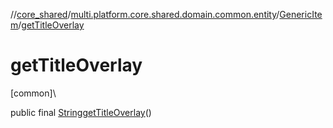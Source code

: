 //[core_shared](../../../index.md)/[multi.platform.core.shared.domain.common.entity](../index.md)/[GenericItem](index.md)/[getTitleOverlay](get-title-overlay.md)

# getTitleOverlay

[common]\

public final [String](https://docs.oracle.com/javase/8/docs/api/java/lang/String.html)[getTitleOverlay](get-title-overlay.md)()
